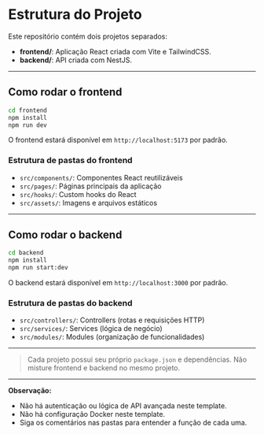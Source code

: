 # Estrutura do Projeto

Este repositório contém dois projetos separados:

- **frontend/**: Aplicação React criada com Vite e TailwindCSS.
- **backend/**: API criada com NestJS.

---

## Como rodar o frontend

```bash
cd frontend
npm install
npm run dev
```
O frontend estará disponível em `http://localhost:5173` por padrão.

### Estrutura de pastas do frontend
- `src/components/`: Componentes React reutilizáveis
- `src/pages/`: Páginas principais da aplicação
- `src/hooks/`: Custom hooks do React
- `src/assets/`: Imagens e arquivos estáticos

---

## Como rodar o backend

```bash
cd backend
npm install
npm run start:dev
```
O backend estará disponível em `http://localhost:3000` por padrão.

### Estrutura de pastas do backend
- `src/controllers/`: Controllers (rotas e requisições HTTP)
- `src/services/`: Services (lógica de negócio)
- `src/modules/`: Modules (organização de funcionalidades)

---

> Cada projeto possui seu próprio `package.json` e dependências.
> Não misture frontend e backend no mesmo projeto.

---

**Observação:**
- Não há autenticação ou lógica de API avançada neste template.
- Não há configuração Docker neste template.
- Siga os comentários nas pastas para entender a função de cada uma.
